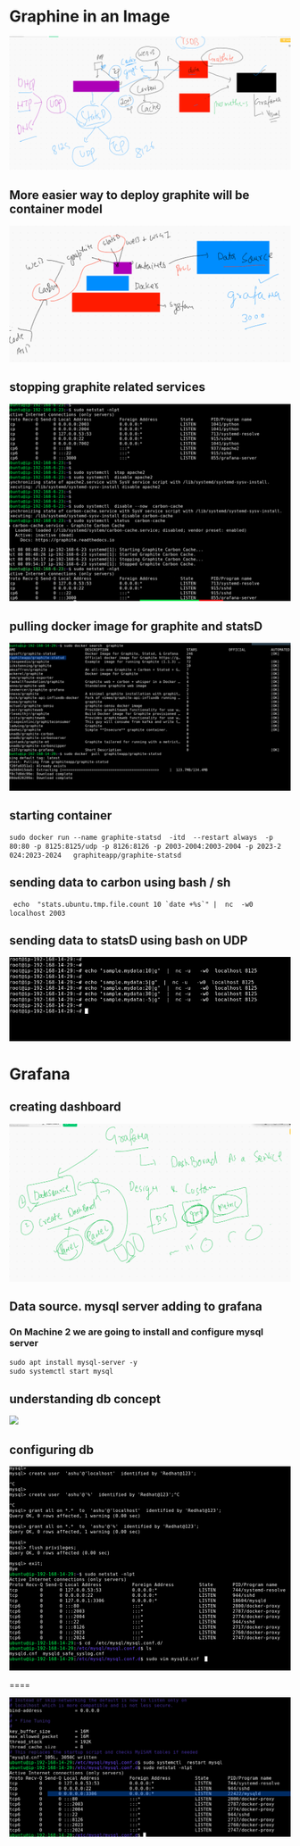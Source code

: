 # Graphine in an Image

<img src="gin.png">

## More easier way to deploy graphite will be container model 

<img src="gdocker.png">

## stopping graphite related services

<img src="grastop.png">


## pulling docker image for graphite and statsD

<img src="statsdocker.png">

## starting container 

```
sudo docker run --name graphite-statsd  -itd  --restart always  -p 80:80 -p 8125:8125/udp -p 8126:8126 -p 2003-2004:2003-2004 -p 2023-2
024:2023-2024   graphiteapp/graphite-statsd

```

## sending data to carbon using bash / sh 

```
 echo  "stats.ubuntu.tmp.file.count 10 `date +%s`" |  nc  -w0  localhost 2003
```

## sending data to statsD using bash on UDP 

<img src="datastats.png">


# Grafana 

## creating dashboard 

<img src="grafanad.png">

## Data source. mysql server adding to grafana

### On Machine 2 we are going to install and configure mysql server 

```
sudo apt install mysql-server -y
sudo systemctl start mysql
```
## understanding db concept

<img src="dbu,png">



## configuring db 

<img src="createu.png">

====

<img src="bind.png">

